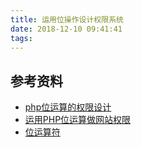 ```yaml
---
title: 运用位操作设计权限系统
date: 2018-12-10 09:41:41
tags:
---
```


## 参考资料

- [php位运算的权限设计](https://blog.csdn.net/JiangJunDriver/article/details/73822896)
- [运用PHP位运算做网站权限](https://blog.csdn.net/liuhelong12/article/details/49680857)
- [位运算符](http://php.net/manual/zh/language.operators.bitwise.php)